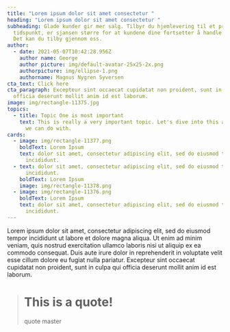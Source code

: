 ```yaml
---
title: "Lorem ipsum dolor sit amet consectetur "
heading: "Lorem ipsum dolor sit amet consectetur "
subheading: Glade kunder gir mer salg. Tilbyr du hjemlevering til et presist
  tidspunkt, er sjansen større for at kundene dine fortsetter å handle hos deg.
  Det kan du tilby gjennom oss.
author:
  - date: 2021-05-07T10:42:28.956Z
    author name: George
    author picture: img/default-avatar-25x25-2x.png
    authorpicture: img/ellipse-1.png
    authorname: Magnus Nygren Syversen
cta_text: Click here
cta_paragraph: Excepteur sint occaecat cupidatat non proident, sunt in culpa qui
  officia deserunt mollit anim id est laborum.
image: img/rectangle-11375.jpg
topics:
  - title: Topic One is most important
    text: This is really a very important topic. Let's dive into this and see what
      we can do with.
cards:
  - image: img/rectangle-11377.png
    boldText: Lorem Ipsum
    text: dolor sit amet, consectetur adipiscing elit, sed do eiusmod tempor
      incididunt.
  - text: dolor sit amet, consectetur adipiscing elit, sed do eiusmod tempor
      incididunt.
    boldText: Lorem Ipsum
    image: img/rectangle-11378.png
  - image: img/rectangle-11376.png
    boldText: Lorem Ipsum
    text: dolor sit amet, consectetur adipiscing elit, sed do eiusmod tempor
      incididunt.
---
```

Lorem ipsum dolor sit amet, consectetur adipiscing elit, sed do eiusmod tempor incididunt ut labore et dolore magna aliqua. Ut enim ad minim veniam, quis nostrud exercitation ullamco laboris nisi ut aliquip ex ea commodo consequat. Duis aute irure dolor in reprehenderit in voluptate velit esse cillum dolore eu fugiat nulla pariatur. Excepteur sint occaecat cupidatat non proident, sunt in culpa qui officia deserunt mollit anim id est laborum.

> # This is a quote!
>
> quote master